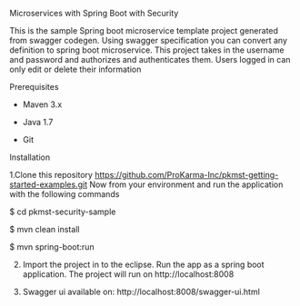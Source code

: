 Microservices with Spring Boot with Security

This is the sample Spring boot microservice template project generated from swagger codegen. Using swagger specification you can convert any definition to spring boot microservice. This project takes in the username and password and authorizes and authenticates them. Users logged in can only edit or delete their information 

Prerequisites
- Maven 3.x

- Java 1.7

- Git

Installation

1.Clone this repository
https://github.com/ProKarma-Inc/pkmst-getting-started-examples.git
Now from your environment and run the application with the following commands

$ cd pkmst-security-sample

$ mvn clean install

$ mvn spring-boot:run

2.  Import the project in to the eclipse. Run the app as a spring boot application. The project will run on http://localhost:8008  

3) Swagger ui available on:
http://localhost:8008/swagger-ui.html
